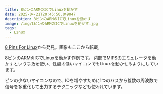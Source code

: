 ```yaml
---
title: 8ピンのARMのICでLinuxを動かす
date: 2025-04-21T20:45:50.049047
description: 8ピンのARMのICでLinuxを動かす
image: /img/8ピンのARMのICでLinuxを動かす.jpg
tags:
  - Linux
---
```

[8 Pins For Linux](https://hackaday.com/2025/04/05/8-pins-for-linux/)から発見。画像もここから転載。

8ピンのARMのICでLinuxを動かす作例です。
内部でMIPSのエミュレータを動かすという手法を使い、性能の低いマイコンでもLinuxを動かせるようにしています。

ピンの少ないマイコンなので、IOを増やすために1つのバスから複数の周波数で信号を多重化して出力するテクニックなども使われています。




